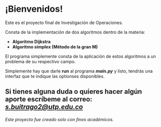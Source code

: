 # ¡Bienvenidos! 

Este es el proyecto final de Investigación de Operaciones.

Consta de la implementación de dos algoritmos dentro de la materia:
* **Algoritmo Dijkstra**
* **Algoritmo simplex (Método de la gran M)**

El programa simplemente consta de la aplicación de estos algoritmos a un problema de su respectivo campo.

Simplemente hay que darle **run** al programa ***main.py*** y listo, tendrás una interfaz que te indique las optionses disponibles.

## Si tienes alguna duda o quieres hacer algún aporte escríbeme al correo:  ***s.buitrago2@utp.edu.co***
###### Este proyecto fue creado solo con fines académicos.